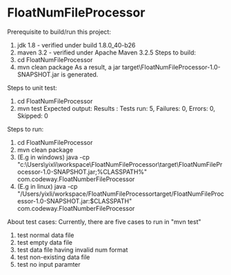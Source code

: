 # FloatNumFileProcessor

Prerequisite to build/run this project:
  1. jdk 1.8   - verified under build 1.8.0_40-b26
  2.  maven 3.2 - verified under Apache Maven 3.2.5
Steps to build:
  1. cd FloatNumFileProcessor
  2. mvn clean package
  As a result, a jar target\FloatNumFileProcessor-1.0-SNAPSHOT.jar is generated.

Steps to unit test:
  1. cd FloatNumFileProcessor
  2. mvn test
  Expected output:
   Results :
   Tests run: 5, Failures: 0, Errors: 0, Skipped: 0

Steps to run:
  1. cd FloatNumFileProcessor
  2. mvn clean package
  3. (E.g in windows) java -cp "c:\Users\yixli\workspace\FloatNumFileProcessor\target\FloatNumFileProcessor-1.0-SNAPSHOT.jar;%CLASSPATH%"  com.codeway.FloatNumberFileProcessor <full path of file to process>
  4. (E.g in linux) java -cp "/Users/yixli/workspace/FloatNumFileProcessortarget/FloatNumFileProcessor-1.0-SNAPSHOT.jar:$CLASSPATH"  com.codeway.FloatNumberFileProcessor <full path of file to process>
  
About test cases:
 Currently, there are five cases to run in "mvn test"
 1. test normal data file
 2. test empty data file
 3. test data file having invalid num format
 4. test non-existing data file
 5. test no input paramter
